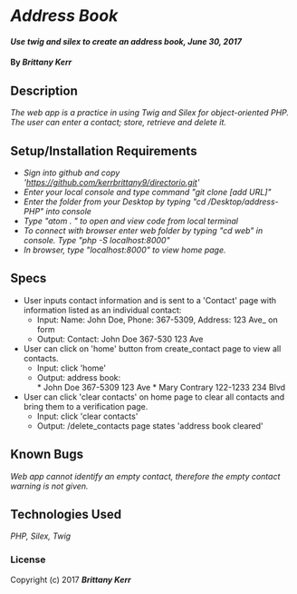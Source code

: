 # _Address Book_

#### _Use twig and silex to create an address book, June 30, 2017_

#### By _**Brittany Kerr**_

## Description

_The web app is a practice in using Twig and Silex for object-oriented PHP. The user can enter a contact; store, retrieve and delete it._

## Setup/Installation Requirements

* _Sign into github and copy 'https://github.com/kerrbrittany9/directorio.git'_
* _Enter your local console and type command "git clone [add URL]"_
* _Enter the folder from your Desktop by typing "cd /Desktop/address-PHP" into console_
* _Type "atom . " to open and view code from local terminal_
* _To connect with browser enter web folder by typing "cd web" in console. Type "php -S localhost:8000"_
* _In browser, type "localhost:8000" to view home page._

## Specs

* User inputs contact information and is sent to a 'Contact' page with information listed as an individual contact:
    * Input: Name: John Doe, Phone: 367-5309, Address: 123 Ave_ on form
    * Output: Contact: John Doe 367-530 123 Ave
* User can click on 'home' button from create_contact page to view all contacts.
    * Input: click 'home'
    * Output:   address book:   
            * John Doe  367-5309 123 Ave
            * Mary Contrary 122-1233 234 Blvd
* User can click 'clear contacts' on home page to clear all contacts and bring them to a verification page.
    * Input: click 'clear contacts'
    * Output: /delete_contacts page states 'address book cleared'

## Known Bugs

_Web app cannot identify an empty contact, therefore the empty contact warning is not given._

## Technologies Used

_PHP, Silex, Twig_

### License


Copyright (c) 2017 **_Brittany Kerr_**
